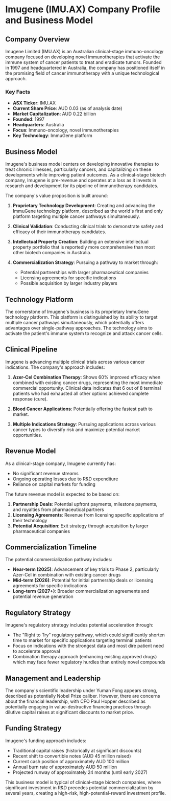 # Imugene (IMU.AX) Company Profile and Business Model

## Company Overview

Imugene Limited (IMU.AX) is an Australian clinical-stage immuno-oncology company focused on developing novel immunotherapies that activate the immune system of cancer patients to treat and eradicate tumors. Founded in 1997 and headquartered in Australia, the company has positioned itself in the promising field of cancer immunotherapy with a unique technological approach.

### Key Facts
- **ASX Ticker**: IMU.AX
- **Current Share Price**: AUD 0.03 (as of analysis date)
- **Market Capitalization**: AUD 0.22 billion
- **Founded**: 1997
- **Headquarters**: Australia
- **Focus**: Immuno-oncology, novel immunotherapies
- **Key Technology**: ImmuGene platform

## Business Model

Imugene's business model centers on developing innovative therapies to treat chronic illnesses, particularly cancers, and capitalizing on these developments while improving patient outcomes. As a clinical-stage biotech company, Imugene is pre-revenue and operates at a loss as it invests in research and development for its pipeline of immunotherapy candidates.

The company's value proposition is built around:

1. **Proprietary Technology Development**: Creating and advancing the ImmuGene technology platform, described as the world's first and only platform targeting multiple cancer pathways simultaneously.

2. **Clinical Validation**: Conducting clinical trials to demonstrate safety and efficacy of their immunotherapy candidates.

3. **Intellectual Property Creation**: Building an extensive intellectual property portfolio that is reportedly more comprehensive than most other biotech companies in Australia.

4. **Commercialization Strategy**: Pursuing a pathway to market through:
   - Potential partnerships with larger pharmaceutical companies
   - Licensing agreements for specific indications
   - Possible acquisition by larger industry players

## Technology Platform

The cornerstone of Imugene's business is its proprietary ImmuGene technology platform. This platform is distinguished by its ability to target multiple cancer pathways simultaneously, which potentially offers advantages over single-pathway approaches. The technology aims to activate the patient's immune system to recognize and attack cancer cells.

## Clinical Pipeline

Imugene is advancing multiple clinical trials across various cancer indications. The company's approach includes:

1. **Azer-Cel Combination Therapy**: Shows 60% improved efficacy when combined with existing cancer drugs, representing the most immediate commercial opportunity. Clinical data indicates that 6 out of 8 terminal patients who had exhausted all other options achieved complete response (cure).

2. **Blood Cancer Applications**: Potentially offering the fastest path to market.

3. **Multiple Indications Strategy**: Pursuing applications across various cancer types to diversify risk and maximize potential market opportunities.

## Revenue Model

As a clinical-stage company, Imugene currently has:
- No significant revenue streams
- Ongoing operating losses due to R&D expenditure
- Reliance on capital markets for funding

The future revenue model is expected to be based on:
1. **Partnership Deals**: Potential upfront payments, milestone payments, and royalties from pharmaceutical partners
2. **Licensing Agreements**: Revenue from licensing specific applications of their technology
3. **Potential Acquisition**: Exit strategy through acquisition by larger pharmaceutical companies

## Commercialization Timeline

The potential commercialization pathway includes:
- **Near-term (2025)**: Advancement of key trials to Phase 2, particularly Azer-Cel in combination with existing cancer drugs
- **Mid-term (2026)**: Potential for initial partnership deals or licensing agreements for specific indications
- **Long-term (2027+)**: Broader commercialization agreements and potential revenue generation

## Regulatory Strategy

Imugene's regulatory strategy includes potential acceleration through:
- The "Right to Try" regulatory pathway, which could significantly shorten time to market for specific applications targeting terminal patients
- Focus on indications with the strongest data and most dire patient need to accelerate approval
- Combination therapy approach (enhancing existing approved drugs) which may face fewer regulatory hurdles than entirely novel compounds

## Management and Leadership

The company's scientific leadership under Yuman Fong appears strong, described as potentially Nobel Prize caliber. However, there are concerns about the financial leadership, with CFO Paul Hopper described as potentially engaging in value-destructive financing practices through dilutive capital raises at significant discounts to market price.

## Funding Strategy

Imugene's funding approach includes:
- Traditional capital raises (historically at significant discounts)
- Recent shift to convertible notes (AUD 45 million raised)
- Current cash position of approximately AUD 100 million
- Annual burn rate of approximately AUD 50 million
- Projected runway of approximately 24 months (until early 2027)

This business model is typical of clinical-stage biotech companies, where significant investment in R&D precedes potential commercialization by several years, creating a high-risk, high-potential-reward investment profile.

